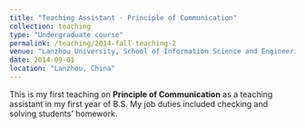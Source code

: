 ```yaml
---
title: "Teaching Assistant - Principle of Communication"
collection: teaching
type: "Undergraduate course"
permalink: /teaching/2014-fall-teaching-2
venue: "Lanzhou University, School of Information Science and Engineering"
date: 2014-09-01
location: "Lanzhou, China"
---
```


This is my first teaching on <b>Principle of Communication</b> as a teaching assistant in my first year of B.S. My job duties included checking and solving students' homework.